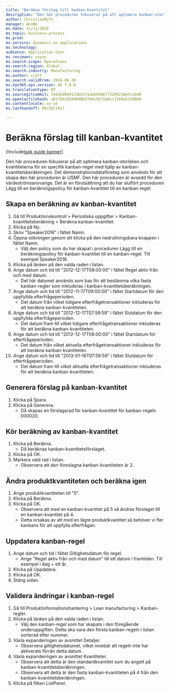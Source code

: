 ```yaml
--- 
title: "Beräkna förslag till kanban-kvantitet"
description: "Den här proceduren fokuserar på att optimera kanban-storleken och kvantiteterna för en specifik kanban-regel med hjälp av kanban-kvantitetsberäkningen."
author: ChristianRytt
manager: AnnBe
ms.date: 11/11/2016
ms.topic: business-process
ms.prod: 
ms.service: dynamics-ax-applications
ms.technology: 
audience: Application User
ms.reviewer: yuyus
ms.search.scope: Operations
ms.search.region: Global
ms.search.industry: Manufacturing
ms.author: crytt
ms.search.validFrom: 2016-06-30
ms.dyn365.ops.version: AX 7.0.0
ms.translationtype: HT
ms.sourcegitcommit: 7e0a5d044133b917a3eb9386773205218e5c1b40
ms.openlocfilehash: a817dbc02890d863f68c5bf2a6cc11b9a5328060
ms.contentlocale: sv-se
ms.lasthandoff: 09/29/2017

---
```

# <a name="calculate-kanban-quantity-suggestions"></a>Beräkna förslag till kanban-kvantitet

[!include[task guide banner](../../includes/task-guide-banner.md)]

Den här proceduren fokuserar på att optimera kanban-storleken och kvantiteterna för en specifik kanban-regel med hjälp av kanban-kvantitetsberäkningen. Det demonstrationsdataföretag som används för att skapa den här proceduren är USMF. Den här proceduren är avsedd för den värdeströmsansvarige. Det är en förutsättning att du har slutfört proceduren Lägg till en beräkningspolicy för kanban-kvantitet till en kanban-regel.


## <a name="create-a-kanban-quantity-calculation"></a>Skapa en beräkning av kanban-kvantitet
1. Gå till Produktionskontroll > Periodiska uppgifter > Kanban-kvantitetsberäkning > Beräkna kanban-kvantitet.
2. Klicka på Ny.
3. Skriv "Speaker2016" i fältet Namn.
4. Öppna sökningen genom att klicka på den nedrullningsbara knappen i fältet Namn.
    * Välj den policy som du har skapat i proceduren Lägg till en beräkningspolicy för kanban-kvantitet till en kanban-regel. Till exempel Speaker2016.  
5. Klicka på länken på den valda raden i listan.
6. Ange datum och tid till "2012-12-17T08:00:00" i fältet Regel aktiv från och med datum.
    * Det här datumet används som bas för att bestämma vilka fasta kanban-regler som inkluderas i kanban-kvantitetsberäkningen.  
7. Ange datum och tid till "2012-11-17T09:00:00" i fältet Startdatum för den uppfyllda efterfrågeperioden.
    * Det datum från vilket tidigare efterfrågetransaktioner inkluderas för att beräkna kanban-kvantiteten.  
8. Ange datum och tid till "2012-12-17T07:59:59" i fältet Slutdatum för den uppfyllda efterfrågeperioden.
    * Det datum fram till vilket tidigare efterfrågetransaktioner inkluderas för att beräkna kanban-kvantiteten.  
9. Ange datum och tid till "2012-12-17T08:00:00" i fältet Startdatum för efterfrågeperioden.
    * Det datum från vilket aktuella efterfrågetransaktioner inkluderas för att beräkna kanban-kvantiteten.  
10. Ange datum och tid till "2013-01-16T07:59:59" i fältet Slutdatum för efterfrågeperioden.
    * Det datum fram till vilket aktuella efterfrågetransaktioner inkluderas för att beräkna kanban-kvantiteten.  

## <a name="generate-kanban-quantity-proposal"></a>Generera förslag på kanban-kvantitet
1. Klicka på Spara.
2. Klicka på Generera.
    * Då skapas en förslagsrad för kanban-kvantitet för kanban-regeln 000020.  

## <a name="run-kanban-quantity-calculation"></a>Kör beräkning av kanban-kvantitet
1. Klicka på Beräkna.
    * Då beräknas kanban-kvantitetsförslaget.  
2. Klicka på OK.
3. Markera vald rad i listan.
    * Observera att den föreslagna kanban-kvantiteten är 2.  

## <a name="change-product-quantity-and-calculate-again"></a>Ändra produktkvantiteten och beräkna igen
1. Ange produktkvantiteten till "5".
2. Klicka på Beräkna.
3. Klicka på OK.
    * Observera att med en kanban-kvantitet på 5 så ändras förslaget till en kanban-kvantitet på 4.  
    * Detta orsakas av att med en lägre produktkvantitet så behöver vi fler kanbans för att uppfylla efterfrågan.  

## <a name="update-kanban-rule"></a>Uppdatera kanban-regel
1. Ange datum och tid i fältet Giltighetsdatum för regel.
    * Ange ”Regel aktiv från och med datum" till ett datum i framtiden. Till exempel i dag + ett år.  
2. Klicka på Uppdatera.
3. Klicka på OK.
4. Stäng sidan.

## <a name="validate-change-on-kanban-rule"></a>Validera ändringar i kanban-regel
1. Gå till Produktinformationshantering > Lean manufacturing > Kanban-regler.
2. Klicka på länken på den valda raden i listan.
    * Välj den kanban-regel som har skapats i den föregående underuppgiften. Detta ska vara den första kanban-regeln i listan sorterad efter nummer.  
3. Växla expanderingen av avsnittet Detaljer.
    * Observera giltighetsdatumet, vilket innebär att regeln inte har aktiverats förrän detta datum.  
4. Växla expanderingen av avsnittet Kvantiteter.
    * Observera att detta är den standardkvantitet som du angett på kanban-kvantitetsberäkningen.  
    * Observera att detta är den fasta kanban-kvantiteten på 4 från den kanban-kvantitetsberäkningen.  
5. Klicka på fliken ListPanel.


